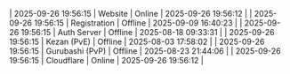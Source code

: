 | 2025-09-26 19:56:15 | Website | Online | 2025-09-26 19:56:12 |
| 2025-09-26 19:56:15 | Registration | Offline | 2025-09-09 16:40:23 |
| 2025-09-26 19:56:15 | Auth Server | Offline | 2025-08-18 09:33:31 |
| 2025-09-26 19:56:15 | Kezan (PvE) | Offline | 2025-08-03 17:58:02 |
| 2025-09-26 19:56:15 | Gurubashi (PvP) | Offline | 2025-08-23 21:44:06 |
| 2025-09-26 19:56:15 | Cloudflare | Online | 2025-09-26 19:56:12 |
